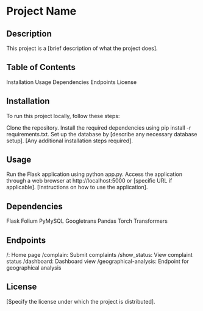# Project Name
## Description
This project is a [brief description of what the project does].

## Table of Contents
Installation
Usage
Dependencies
Endpoints
License
## Installation
To run this project locally, follow these steps:

Clone the repository.
Install the required dependencies using pip install -r requirements.txt.
Set up the database by [describe any necessary database setup].
[Any additional installation steps required].
## Usage
Run the Flask application using python app.py.
Access the application through a web browser at http://localhost:5000 or [specific URL if applicable].
[Instructions on how to use the application].
## Dependencies
Flask
Folium
PyMySQL
Googletrans
Pandas
Torch
Transformers
## Endpoints
/: Home page
/complain: Submit complaints
/show_status: View complaint status
/dashboard: Dashboard view
/geographical-analysis: Endpoint for geographical analysis
## License
[Specify the license under which the project is distributed].

